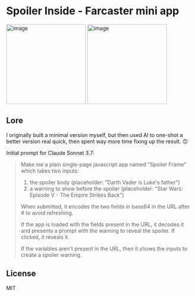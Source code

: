 # Spoiler Inside - Farcaster mini app

<img width="214" alt="image" src="https://github.com/user-attachments/assets/30841bba-dc28-4239-86ea-0458ff12796d" />
<img width="214" alt="image" src="https://github.com/user-attachments/assets/6056ed3e-28c4-451a-b3d6-a34123d1cea8" />

## Lore

I originally built a minimal version myself, but then used AI to one-shot a better version real quick, then spent way more time fixing up the result. 🙃

Initial prompt for Claude Sonnet 3.7:

> Make me a plain single-page javascript app named "Spoiler Frame" which takes two inputs:
> 1. the spoiler body (placeholder: "Darth Vader is Luke's father") 
> 2. a warning to show before the spoiler (placeholder: "Star Wars: Episode V - The Empire Strikes Back")
>
> When submitted, it encodes the two fields in base64 in the URL after # to avoid refreshing.
>
> If the app is loaded with the fields present in the URL, it decodes it and presents a prompt with the warning to reveal the spoiler. If clicked, it reveals it.
>
> If the variables aren't present in the URL, then it shows the inputs to create a spoiler warning.


## License

MIT
